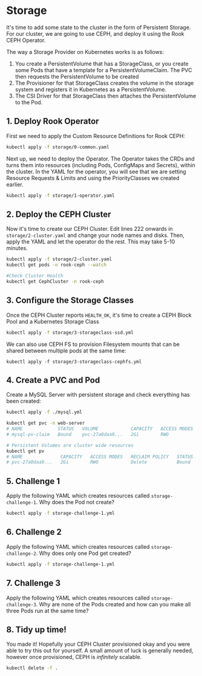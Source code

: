 # Storage
It's time to add some state to the cluster in the form of Persistent Storage. For our cluster, we are going to use CEPH, and deploy it using the Rook CEPH Operator. 

The way a Storage Provider on Kubernetes works is as follows:
1. You create a PersistentVolume that has a StorageClass, or you create some Pods that have a template for a PersistentVolumeClaim. The PVC then requests the PersistentVolume to be created
2. The Provisioner for that StorageClass creates the volume in the storage system and registers it in Kubernetes as a PersistentVolume. 
3. The CSI Driver for that StorageClass then attaches the PersistentVolume to the Pod.

## 1. Deploy Rook Operator
First we need to apply the Custom Resource Definitions for Rook CEPH:
```bash
kubectl apply -f storage/0-common.yaml
```

Next up, we need to deploy the Operator. The Operator takes the CRDs and turns them into resources (including Pods, ConfigMaps and Secrets), within the cluster. In the YAML for the operator, you will see that we are setting Resource Requests & Limits and using the PriorityClasses we created earlier.

```bash
kubectl apply -f storage/1-operator.yaml
```

## 2. Deploy the CEPH Cluster
Now it's time to create our CEPH Cluster. Edit lines 222 onwards in `storage/2-cluster.yaml` and change your node names and disks. Then, apply the YAML and let the operator do the rest. This may take 5-10 minutes.

```bash
kubectl apply -f storage/2-cluster.yaml
kubectl get pods -n rook-ceph --watch

#Check Cluster Health
kubectl get CephCluster -n rook-ceph
```

## 3. Configure the Storage Classes
Once the CEPH Cluster reports `HEALTH_OK`, it's time to create a CEPH Block Pool and a Kubernetes Storage Class

```bash
kubectl apply -f storage/3-storageclass-ssd.yml
```

We can also use CEPH FS to provision Filesystem mounts that can be shared between multiple pods at the same time:
```
kubectl apply -f storage/3-storageclass-cephfs.yml
```

## 4. Create a PVC and Pod
Create a MySQL Server with persistent storage and check everything has been created:
```bash
kubectl apply -f ./mysql.yml

kubectl get pvc -n web-server
# NAME             STATUS   VOLUME            CAPACITY   ACCESS MODES   STORAGECLASS     AGE
# mysql-pv-claim   Bound    pvc-27a0daa9...   2Gi        RWO            ceph-block-ssd   5s

# Persistent Volumes are cluster wide resources
kubectl get pv
# NAME              CAPACITY   ACCESS MODES   RECLAIM POLICY   STATUS   CLAIM                       STORAGECLASS     REASON   AGE
# pvc-27a0daa9...   2Gi        RWO            Delete           Bound    web-server/mysql-pv-claim   ceph-block-ssd            103s
```

## 5. Challenge 1
Apply the following YAML which creates resources called  `storage-challenge-1`. Why does the Pod not create?

```bash
kubectl apply -f storage-challenge-1.yml
```

## 6. Challenge 2
Apply the following YAML which creates resources called  `storage-challenge-2`. Why does only one Pod get created?

```bash
kubectl apply -f storage-challenge-1.yml
```

## 7. Challenge 3
Apply the following YAML which creates resources called `storage-challenge-3`. Why are none of the Pods created and how can you make all three Pods run at the same time?

## 8. Tidy up time!
You made it! Hopefully your CEPH Cluster provisioned okay and you were able to try this out for yourself. A small amount of luck is generally needed, however once provisioned, CEPH is *infinitely* scalable.
```bash
kubectl delete -f .
```

